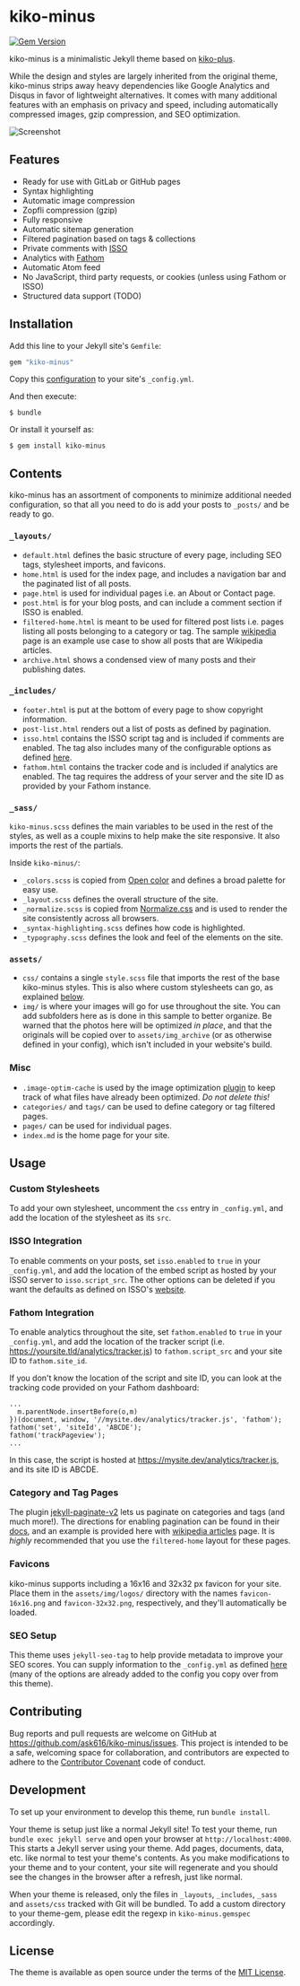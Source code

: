 # kiko-minus

[![Gem Version](https://badge.fury.io/rb/kiko-minus.svg)](https://badge.fury.io/rb/kiko-minus)

kiko-minus is a minimalistic Jekyll theme based on [kiko-plus](https://github.com/aweekj/Kiko-plus).

While the design and styles are largely inherited from the original theme, kiko-minus strips away heavy dependencies like Google Analytics and Disqus in favor of lightweight alternatives. It comes with many additional features with an emphasis on privacy and speed, including automatically compressed images, gzip compression, and SEO optimization.

![Screenshot](screenshot.png)

## Features
- Ready for use with GitLab or GitHub pages
- Syntax highlighting
- Automatic image compression
- Zopfli compression (gzip)
- Fully responsive
- Automatic sitemap generation
- Filtered pagination based on tags & collections
- Private comments with [ISSO](https://posativ.org/isso/)
- Analytics with [Fathom](https://usefathom.com/)
- Automatic Atom feed
- No JavaScript, third party requests, or cookies (unless using Fathom or ISSO)
- Structured data support (TODO)

## Installation

Add this line to your Jekyll site's `Gemfile`:

```ruby
gem "kiko-minus"
```

Copy this [configuration](https://github.com/ask616/kiko-minus/blob/master/_config.yml) to your site's `_config.yml`.

And then execute:

    $ bundle

Or install it yourself as:

    $ gem install kiko-minus

## Contents
kiko-minus has an assortment of components to minimize additional needed configuration, so that all you need to do is add your posts to `_posts/` and be ready to go.

### `_layouts/`
* `default.html` defines the basic structure of every page, including SEO tags, stylesheet imports, and favicons.
* `home.html` is used for the index page, and includes a navigation bar and the paginated list of all posts.
* `page.html` is used for individual pages i.e. an About or Contact page.
* `post.html` is for your blog posts, and can include a comment section if ISSO is enabled.
* `filtered-home.html` is meant to be used for filtered post lists i.e. pages listing all posts belonging to a category or tag. The sample [wikipedia](https://github.com/ask616/kiko-minus/blob/master/categories/wikipedia.md) page is an example use case to show all posts that are Wikipedia articles.
* `archive.html` shows a condensed view of many posts and their publishing dates.

### `_includes/`
* `footer.html` is put at the bottom of every page to show copyright information.
* `post-list.html` renders out a list of posts as defined by pagination.
* `isso.html` contains the ISSO script tag and is included if comments are enabled. The tag also includes many of the configurable options as defined [here](https://posativ.org/isso/docs/configuration/client/).
* `fathom.html` contains the tracker code and is included if analytics are enabled. The tag requires the address of your server and the site ID as provided by your Fathom instance.

### `_sass/`
`kiko-minus.scss` defines the main variables to be used in the rest of the styles, as well as a couple mixins to help make the site responsive. It also imports the rest of the partials.

Inside `kiko-minus/`:
* `_colors.scss` is copied from [Open color](https://yeun.github.io/open-color/) and defines a broad palette for easy use.
* `_layout.scss` defines the overall structure of the site.
* `_normalize.scss` is copied from [Normalize.css](https://necolas.github.io/normalize.css/) and is used to render the site consistently across all browsers.
* `_syntax-highlighting.scss` defines how code is highlighted.
* `_typography.scss` defines the look and feel of the elements on the site.

### `assets/`
* `css/` contains a single `style.scss` file that imports the rest of the base kiko-minus styles. This is also where custom stylesheets can go, as explained [below](https://github.com/ask616/kiko-minus#custom-stylesheets).
* `img/` is where your images will go for use throughout the site. You can add subfolders here as is done in this sample to better organize. Be warned that the photos here will be optimized *in place*, and that the originals will be copied over to `assets/img_archive` (or as otherwise defined in your config), which isn't included in your website's build.

### Misc
* `.image-optim-cache` is used by the image optimization [plugin](https://github.com/ask616/jekyll-image-optim) to keep track of what files have already been optimized. *Do not delete this!*
* `categories/` and `tags/` can be used to define category or tag filtered pages.
* `pages/` can be used for individual pages.
* `index.md` is the home page for your site.

## Usage

### Custom Stylesheets
To add your own stylesheet, uncomment the `css` entry in `_config.yml`, and add the location of the stylesheet as its `src`.

### ISSO Integration
To enable comments on your posts, set `isso.enabled` to `true` in your `_config.yml`, and add the location of the embed script as hosted by your ISSO server to `isso.script_src`. The other options can be deleted if you want the defaults as defined on ISSO's [website](https://posativ.org/isso/docs/configuration/client/).

### Fathom Integration
To enable analytics throughout the site, set `fathom.enabled` to `true` in your `_config.yml`, and add the location of the tracker script (i.e. https://yoursite.tld/analytics/tracker.js) to `fathom.script_src` and your site ID to `fathom.site_id`.

If you don't know the location of the script and site ID, you can look at the tracking code provided on your Fathom dashboard:

```
...
  m.parentNode.insertBefore(o,m)
})(document, window, '//mysite.dev/analytics/tracker.js', 'fathom');
fathom('set', 'siteId', 'ABCDE');
fathom('trackPageview');
...

```

In this case, the script is hosted at https://mysite.dev/analytics/tracker.js, and its site ID is ABCDE.

### Category and Tag Pages
The plugin [jekyll-paginate-v2](https://github.com/sverrirs/jekyll-paginate-v2/) lets us paginate on categories and tags (and much more!). The directions for enabling pagination can be found in their [docs](https://github.com/sverrirs/jekyll-paginate-v2/blob/master/README-GENERATOR.md#paginate-categories-tags-locales), and an example is provided here with [wikipedia articles](https://github.com/ask616/kiko-minus/blob/master/categories/wikipedia.md) page. It is _highly_ recommended that you use the `filtered-home` layout for these pages.

### Favicons
kiko-minus supports including a 16x16 and 32x32 px favicon for your site. Place them in the `assets/img/logos/` directory with the names `favicon-16x16.png` and `favicon-32x32.png`, respectively, and they'll automatically be loaded.

### SEO Setup
This theme uses `jekyll-seo-tag` to help provide metadata to improve your SEO scores. You can supply information to the `_config.yml` as defined [here](https://github.com/jekyll/jekyll-seo-tag/blob/master/docs/usage.md) (many of the options are already added to the config you copy over from this theme).

## Contributing

Bug reports and pull requests are welcome on GitHub at https://github.com/ask616/kiko-minus/issues. This project is intended to be a safe, welcoming space for collaboration, and contributors are expected to adhere to the [Contributor Covenant](http://contributor-covenant.org) code of conduct.

## Development

To set up your environment to develop this theme, run `bundle install`.

Your theme is setup just like a normal Jekyll site! To test your theme, run `bundle exec jekyll serve` and open your browser at `http://localhost:4000`. This starts a Jekyll server using your theme. Add pages, documents, data, etc. like normal to test your theme's contents. As you make modifications to your theme and to your content, your site will regenerate and you should see the changes in the browser after a refresh, just like normal.

When your theme is released, only the files in `_layouts`, `_includes`, `_sass` and `assets/css` tracked with Git will be bundled.
To add a custom directory to your theme-gem, please edit the regexp in `kiko-minus.gemspec` accordingly.

## License

The theme is available as open source under the terms of the [MIT License](https://opensource.org/licenses/MIT).
